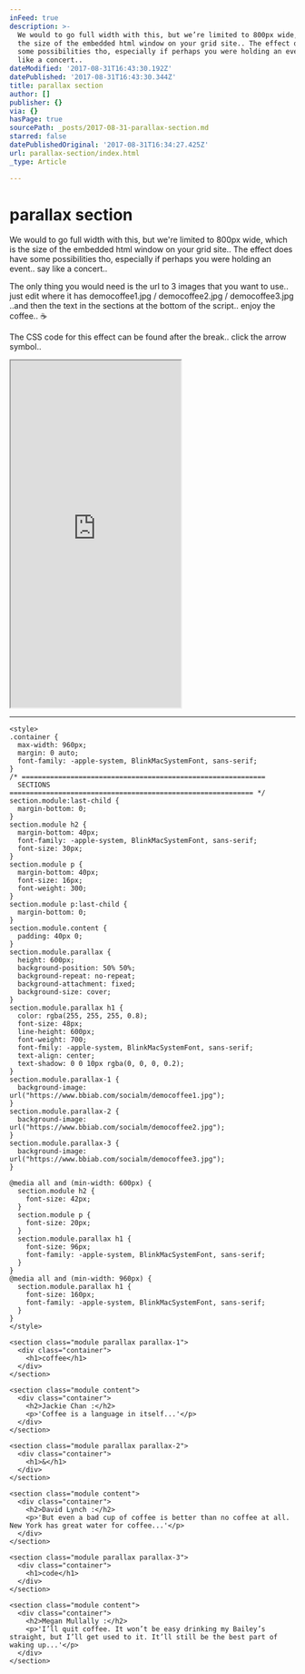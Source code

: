 ```yaml
---
inFeed: true
description: >-
  We would to go full width with this, but we’re limited to 800px wide, which is
  the size of the embedded html window on your grid site.. The effect does have
  some possibilities tho, especially if perhaps you were holding an event.. say
  like a concert..
dateModified: '2017-08-31T16:43:30.192Z'
datePublished: '2017-08-31T16:43:30.344Z'
title: parallax section
author: []
publisher: {}
via: {}
hasPage: true
sourcePath: _posts/2017-08-31-parallax-section.md
starred: false
datePublishedOriginal: '2017-08-31T16:34:27.425Z'
url: parallax-section/index.html
_type: Article

---
```

# parallax section

We would to go full width with this, but we're limited to 800px wide, which is the size of the embedded html window on your grid site.. The effect does have some possibilities tho, especially if perhaps you were holding an event.. say like a concert..

The only thing you would need is the url to 3 images that you want to use.. just edit where it has democoffee1.jpg / democoffee2.jpg / democoffee3.jpg ..and then the text in the sections at the bottom of the script.. enjoy the coffee.. ☕️

The CSS code for this effect can be found after the break.. click the arrow symbol..

<iframe src="https://the-grid.github.io/ed-userhtml/?g=eJy1Vd1u0zAUvu9THE0CtmlJ2uwHFkqFNkAaYuNi3HB5EjuJmWOH2Fla0CReg9fjSThOUsbaUgbbqjZtfX6_73y2x8bOJJ8M_EQri0LxCr4OAAqceo1gNo_g8GBYTp-3a1UmVARDwNpqt5JSjJdiIeQsAg_LUnLPzIzlxQ4cSaEuTjE5b_-_Ic8dMKiMZ3gl0ueDq0GwDS_u8KL656-PP5y8Pzsf3CUPbAcDwxMrtPILzWrJI4nGekkuJOvJcMC9WFurC8Lvmr8ZAXm4ynOvZ-4uPPXRRnzhEey2CZeql38t3oWPDn5barjIcutyrgJU_jsJrYS4sq17iYwJlXVtrPQusUIpcdq6530zB8O-6xiTi6zStWJeqY1wgRHsDx-5z4K94iVHilW6_7lgR2sxyQvqLIJUTDlbsHfcJPqSV-vazEdtp4mWuoqgymLcDPf3d-D6MfSfbS0wvvesg0ND5t4SyBtzeOrmMNfKf0rF8qn1UIqMyEoIsEPUr5ocmW7c7h3CyM2kRTCkrru3H26tQe914H9jTRSYEcC6kpsbubWliYKgaRo_jgXGJIUiMDoRKIuA8UInOk05H_mfymxjbZ3wPuqEf6-zex91dq_rDF4WnAkEyg6oGGwWtFn6E7Sd91ZbcPWxcVMyYSeOq2X3ctk7HP7Je0m5N-IO-6PgrofTFWFfA729PFZBX9_daH7n3Ed746C_4wbjvgdI6HAzLzbmtM5buVb7xoSCx0xczl1_XY-thWz5aNKJYBzQT-cdkPvEVeuK_Llef07eokY4eUsKFRyOc1QQUamwN5WTJ8dteRAGECSqrCYBg1AgrOEy9X3_yTgo_62zZSbCWzHx-GFJeIWXgsG7mUryRRKOagv8kiviIEYGSV2CTiH5RU3MLZ2CYB1_Ss8NaJ1afTjjDXzU1QXkaCCr6O6ABp1_qqve95543L2lotgD6-mUZ8TEaU1NSTlbZPPkx7fvtIs_18LO4cMJcaIVGSyRCRzNDFhF-45udyhmcIRC8hmZDRhbobvLdiCmqfS5Mm6hNpyB1aRMl65bN1bQkzLanNOXsY4r64bXYJu7LtdR_xNDWHeJ" height="610" style=""></iframe>

---

    <style>
    .container {
      max-width: 960px;
      margin: 0 auto;
      font-family: -apple-system, BlinkMacSystemFont, sans-serif;
    }
    /* ============================================================
      SECTIONS
    ============================================================ */
    section.module:last-child {
      margin-bottom: 0;
    }
    section.module h2 {
      margin-bottom: 40px;
      font-family: -apple-system, BlinkMacSystemFont, sans-serif;
      font-size: 30px;
    }
    section.module p {
      margin-bottom: 40px;
      font-size: 16px;
      font-weight: 300;
    }
    section.module p:last-child {
      margin-bottom: 0;
    }
    section.module.content {
      padding: 40px 0;
    }
    section.module.parallax {
      height: 600px;
      background-position: 50% 50%;
      background-repeat: no-repeat;
      background-attachment: fixed;
      background-size: cover;
    }
    section.module.parallax h1 {
      color: rgba(255, 255, 255, 0.8);
      font-size: 48px;
      line-height: 600px;
      font-weight: 700;
      font-fmily: -apple-system, BlinkMacSystemFont, sans-serif;
      text-align: center;
      text-shadow: 0 0 10px rgba(0, 0, 0, 0.2);
    }
    section.module.parallax-1 {
      background-image: url("https://www.bbiab.com/socialm/democoffee1.jpg");
    }
    section.module.parallax-2 {
      background-image: url("https://www.bbiab.com/socialm/democoffee2.jpg");
    }
    section.module.parallax-3 {
      background-image: url("https://www.bbiab.com/socialm/democoffee3.jpg");
    }
    
    @media all and (min-width: 600px) {
      section.module h2 {
        font-size: 42px;
      }
      section.module p {
        font-size: 20px;
      }
      section.module.parallax h1 {
        font-size: 96px;
        font-family: -apple-system, BlinkMacSystemFont, sans-serif;
      }
    }
    @media all and (min-width: 960px) {
      section.module.parallax h1 {
        font-size: 160px;
        font-family: -apple-system, BlinkMacSystemFont, sans-serif;
      }
    }
    </style>
    
    <section class="module parallax parallax-1">
      <div class="container">
        <h1>coffee</h1>
      </div>
    </section>
    
    <section class="module content">
      <div class="container">
        <h2>Jackie Chan :</h2>
        <p>'Coffee is a language in itself...'</p>
      </div>
    </section>
    
    <section class="module parallax parallax-2">
      <div class="container">
        <h1>&</h1>
      </div>
    </section>
    
    <section class="module content">
      <div class="container">
        <h2>David Lynch :</h2>
        <p>'But even a bad cup of coffee is better than no coffee at all. New York has great water for coffee...'</p>
      </div>
    </section>
    
    <section class="module parallax parallax-3">
      <div class="container">
        <h1>code</h1>
      </div>
    </section>
    
    <section class="module content">
      <div class="container">
        <h2>Megan Mullally :</h2>
        <p>'I’ll quit coffee. It won’t be easy drinking my Bailey’s straight, but I’ll get used to it. It’ll still be the best part of waking up...'</p>
      </div>
    </section>